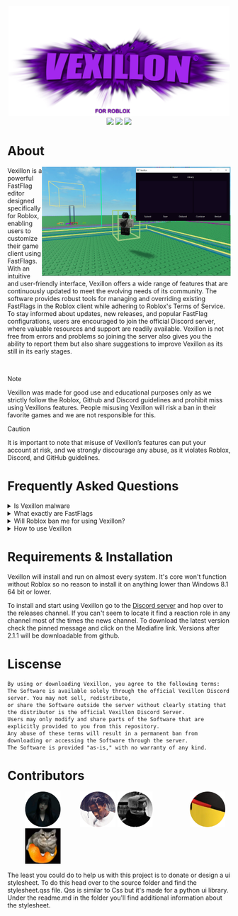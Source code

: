 <p align="center">
  <img src="https://raw.githubusercontent.com/phoubia/vexillon/refs/heads/main/pics/vexillonthumb.png" height="250" width="500">
  <br>
<img src="https://img.shields.io/badge/liscense-custom-orange">
  <img src="https://img.shields.io/badge/version-2.1.1-green">
  <img src="https://img.shields.io/badge/language-python-blue">
</p>

# About
<img src="https://raw.githubusercontent.com/phoubia/vexillon/refs/heads/main/pics/vexillondemonstration.PNG" align="right" width="426">
Vexillon is a powerful FastFlag editor designed specifically for Roblox, enabling users to customize their game client using FastFlags. With an intuitive and user-friendly interface, Vexillon offers a wide range of features that are continuously updated to meet the evolving needs of its community. The software provides robust tools for managing and overriding existing FastFlags in the Roblox client while adhering to Roblox's Terms of Service. To stay informed about updates, new releases, and popular FastFlag configurations, users are encouraged to join the official Discord server, where valuable resources and support are readily available. Vexillon is not free from errors and problems so joining the server also gives you the ability to report them but also share suggestions to improve Vexillon as its still in its early stages.
<p>‎ </p>

> [!NOTE]
> Vexillon was made for good use and educational purposes only as we strictly follow the Roblox, Github and Discord guidelines and prohibit miss using Vexillons features. People misusing Vexillon
> will risk a ban in their favorite games and we are not responsible for this.

> [!CAUTION]
> It is important to note that misuse of Vexillon’s features can put your account at risk, and we strongly discourage any
> abuse, as it violates Roblox, Discord, and GitHub guidelines.

# Frequently Asked Questions

<details>
<summary>Is Vexillon malware</summary>
<hr>
<img src="https://raw.githubusercontent.com/phoubia/vexillon/refs/heads/main/pics/warning.png" align="right" width="200">
No, Vexillon is 100% safe and does not contain any kind of malware. All the anti virus solutions flagging our program are powered by an artificial intelligence learning systems which means that there ai isn't educated enough to know that the kind of behavior Vexillon performs shouldn't imidtely be flagged as a virus. Microsoft Defender will show you a popup similar as the one on the right side because we do not have a certificate to know that we're a trusted developer group. They are trying to protect your system from potential malware which is very good. To bypass this click read more and run anyway to run Vexillon. Feel free to run it through any other kind of anti virus solution!

<br>
  
</details>

<details>
<summary>What exactly are FastFlags</summary>
<hr>
<img src="https://github.com/phoubia/vexillon/blob/main/pics/vexillonlowquality.png" align="right" width="385">

FastFlags are tools created by Roblox engineers to control how the client works, enabling adjustments without full updates. They allow features to be enabled, values changed, or processes skipped, but improper use can cause performance issues or bugs. 

Players can override FastFlags to improve performance, such as reducing textures or render distance for smoother gameplay on low-end systems. The screenshot provided on the right side demonstrates someone using a popular low quality FastFlags preset. However, importing large lists or altering physics can lead to bans or crashes. Use them responsibly and fully understand their function before making changes.

All FastFlags are listen on <a href="https://github.com/MaximumADHD/Roblox-Client-Tracker/blob/roblox/FVariables.txt">this</a> file in a repository made by MaximumADHD. Vexillon is not responsible for bans caused by Roblox games that have an anti-cheat. Roblox games without an anti cheat won't get you banned for using FastFlags.
<br>

</details>

<details>
<summary>Will Roblox ban me for using Vexillon?</summary>
<hr>
Practically, no. Roblox can't just ban people for using FastFlags as they're in quite a hard situation at the moment to knowing for what reason people are using fastflags. Just banning anyone using FastFlags would be pretty harsh and unfair because everyone has their own reasons. Games inside of roblox can detect when your character preforms suspicoius activities like having very high jumps or whatever.

<br>

</details>

<details>
<summary>How to use Vexillon</summary>
<hr>
Using Vexillon is very easy. If you have the right JSON data, it's just a matter of pasting it into the textbox and then clicking submit. To remove the existing data imported to Roblox, simply click "Disband" and then click "Restart" for the changes to take effect. To save data so that you can access it more easily the next time you start up Vexillon, click "Save" and give it a name.
</details>

# Requirements & Installation

Vexillon will install and run on almost every system. It's core won't function without Roblox so no reason to install it on anything lower than Windows 8.1 64 bit or lower.

To install and start using Vexillon go to the <a href="https://discord.gg/2FmzCe7NeG">Discord server</a> and hop over to the releases channel. If you can't seem to locate it find a reaction role in any channel most of the times the news channel. To download the latest version check the pinned message and click on the Mediafire link. Versions after 2.1.1 will be downloadable from github.

# Liscense

```
By using or downloading Vexillon, you agree to the following terms:
The Software is available solely through the official Vexillon Discord server. You may not sell, redistribute,
or share the Software outside the server without clearly stating that the distributor is the official Vexillon Discord Server.
Users may only modify and share parts of the Software that are explicitly provided to you from this repository.
Any abuse of these terms will result in a permanent ban from downloading or accessing the Software through the server.
The Software is provided "as-is," with no warranty of any kind.
```

# Contributors
<img src="https://raw.githubusercontent.com/phoubia/vexillon/refs/heads/main/pics/222contrib.png" alt="contributor3" style="width:80px; height:80px; margin-left: 40px;"> <img src="https://raw.githubusercontent.com/phoubia/vexillon/refs/heads/main/pics/blakecontributer.png" alt="contributor1" style="width:80px; height:80px; margin-left: 40px;"> <img src="https://raw.githubusercontent.com/phoubia/vexillon/refs/heads/main/pics/phobiacontributer.png" alt="contributor" style="width:80px; height:80px; margin-right: 40px;"> <img src="https://raw.githubusercontent.com/phoubia/vexillon/refs/heads/main/pics/noobcontributer.png" alt="contributor2" style="width:80px; height:80px; margin-left: 40px;"> <img src="https://raw.githubusercontent.com/phoubia/vexillon/refs/heads/main/pics/stormcontrib.png" alt="contributor2" style="width:80px; height:80px; margin-left: 40px;">


The least you could do to help us with this project is to donate or design a ui stylesheet. To do this head over to the source folder and find the stylesheet.qss file. Qss is similar to Css but it's made for a python ui library. Under the readme.md in the folder you'll find additional information about the stylesheet.
